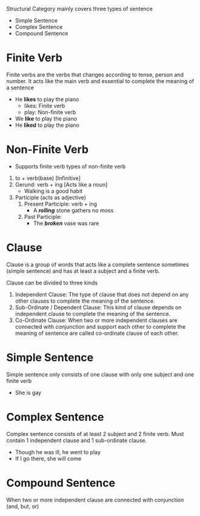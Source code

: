 
Structural Category mainly covers three types of sentence
- Simple Sentence
- Complex Sentence
- Compound Sentence



# Finite Verb

Finite verbs are the verbs that changes according to tense, person and number. It acts like the main verb and essential to complete the meaning of a sentence

- He **likes** to play the piano
	- likes: Finite verb
	- play: Non-finite verb
- We **like** to play the piano
- He **liked** to play the piano


# Non-Finite Verb

- Supports finite verb
types of non-finite verb

1. to + verb(base) \[Infinitive]
2. Gerund: verb + ing \[Acts like a noun]
	- Walking is  a good habit
3. Participle (acts as adjective)
	1. Present Participle: verb + ing
		- A ***rolling*** stone gathers no moss
	2. Past Participle: 
		- The ***broken*** vase was rare



# Clause

Clause is a group of words that acts like a complete sentence sometimes (simple sentence) and has at least a subject and a finite verb.

Clause can be divided to three kinds

1. Independent Clause: The type of clause that does not depend on any other clauses to complete the meaning of the sentence.
2. Sub-Ordinate / Dependent Clause: This kind of clause depends on independent clause to complete the meaning of the sentence.
3. Co-Ordinate Clause: When two or more independent clauses are connected with conjunction and support each other to complete the meaning of sentence are called co-ordinate clause of each other.




# Simple Sentence

Simple sentence only consists of one clause with only one subject and one finite verb

- She is gay


# Complex Sentence

Complex sentence consists of at least 2 subject and 2 finite verb. Must contain 1 independent clause and 1 sub-ordinate clause.

- Though he was ill, he went to play
- If I go there, she will come



# Compound Sentence

When two or more independent clause are connected with conjunction (and, but, or)


